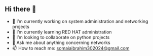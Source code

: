 ## Hi there 👋




- 🔭 I’m currently working on system administration and networking projects
- 🌱 I’m currently learning  RED HAT administration
- 👯 I’m looking to collaborate on python projects
- 💬 Ask me about anything concerning networks
- 📫 How to reach me: somaiaibrahim302024@gmail.com


